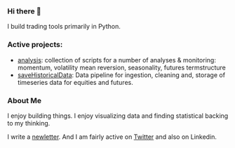 ### Hi there 👋

I build trading tools primarily in Python. 

### Active projects: 
- [analysis](https://github.com/doomed51/analysis): collection of scripts for a number of analyses & monitoring: momentum, volatility mean reversion, seasonality, futures termstructure
- [saveHistoricalData](https://github.com/doomed51/saveHistoricalData): Data pipeline for ingestion, cleaning and, storage of timeseries data for equities and futures. 

### About Me
I enjoy building things. I enjoy visualizing data and finding statistical backing to my thinking. 

I write a [newletter](https://crossedwires.substack.com/). And I am fairly active on [Twitter](https://twitter.com/inSenCite) and also on Linkedin. 

<!--
**doomed51/doomed51** is a ✨ _special_ ✨ repository because its `README.md` (this file) appears on your GitHub profile.

Here are some ideas to get you started:

- 🔭 I’m currently working on ...
- 🌱 I’m currently learning ...
- 👯 I’m looking to collaborate on ...
- 🤔 I’m looking for help with ...
- 💬 Ask me about ...
- 📫 How to reach me: ...
- 😄 Pronouns: ...
- ⚡ Fun fact: ...
-->
